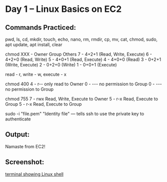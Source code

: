 # Day 1 – Linux Basics on EC2

## Commands Practiced:
pwd, ls, cd, mkdir, touch, echo, nano, rm, rmdir, cp, mv, cat, chmod, sudo, apt update, apt install, clear

chmod XXX - Owner Group Others
7 - 4+2+1 (Read, Write, Execute)
6 - 4+2+0 (Read, Write)
5 - 4+0+1 (Read, Execute)
4 - 4+0+0 (Read)
3 - 0+2+1 (Write, Execute)
2 - 0+2+0 (Write)
1 - 0+0+1 (Execute)

read - r, write - w, execute - x

chmod 400 
4 - r-- only read to Owner
0 - --- no permission to Group
0 - --- no permission to Group

chmod 755
7 - rwx Read, Write, Execute to Owner
5 - r-x Read, Execute to Group
5 - r-x Read, Execute to Group


sudo -i "file.pem"
"Identity file" — tells ssh to use the private key to authenticate


## Output:
Namaste from EC2!

## Screenshot:
[terminal showing Linux shell](day4/linux-on-ec2.png)
